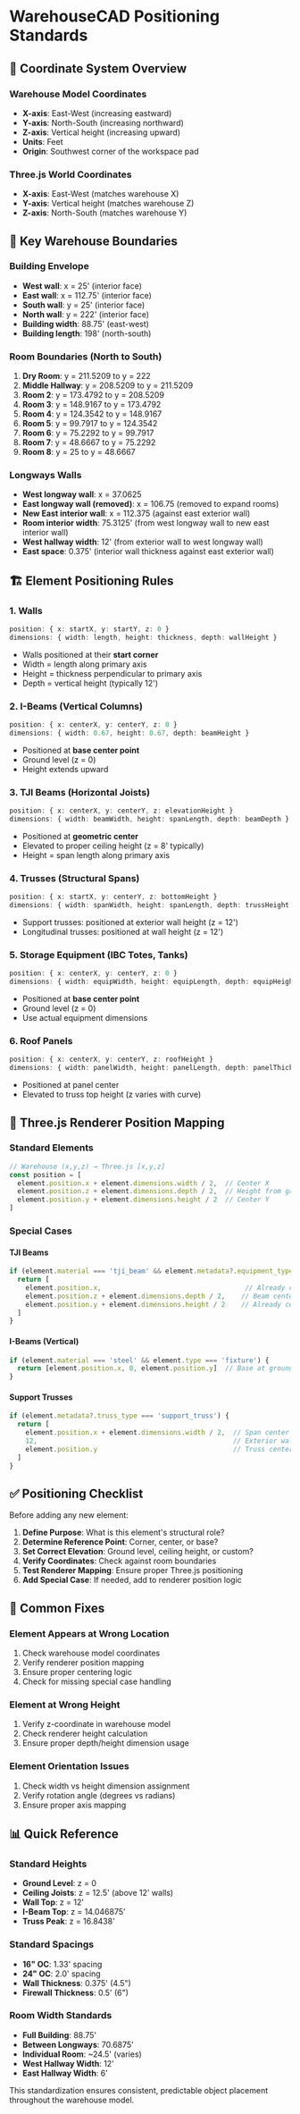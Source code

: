 # WarehouseCAD Positioning Standards

## 🎯 Coordinate System Overview

### Warehouse Model Coordinates
- **X-axis**: East-West (increasing eastward)
- **Y-axis**: North-South (increasing northward) 
- **Z-axis**: Vertical height (increasing upward)
- **Units**: Feet
- **Origin**: Southwest corner of the workspace pad

### Three.js World Coordinates
- **X-axis**: East-West (matches warehouse X)
- **Y-axis**: Vertical height (matches warehouse Z)
- **Z-axis**: North-South (matches warehouse Y)

## 📐 Key Warehouse Boundaries

### Building Envelope
- **West wall**: x = 25' (interior face)
- **East wall**: x = 112.75' (interior face)
- **South wall**: y = 25' (interior face)
- **North wall**: y = 222' (interior face)
- **Building width**: 88.75' (east-west)
- **Building length**: 198' (north-south)

### Room Boundaries (North to South)
1. **Dry Room**: y = 211.5209 to y = 222
2. **Middle Hallway**: y = 208.5209 to y = 211.5209
3. **Room 2**: y = 173.4792 to y = 208.5209
4. **Room 3**: y = 148.9167 to y = 173.4792
5. **Room 4**: y = 124.3542 to y = 148.9167
6. **Room 5**: y = 99.7917 to y = 124.3542
7. **Room 6**: y = 75.2292 to y = 99.7917
8. **Room 7**: y = 48.6667 to y = 75.2292
9. **Room 8**: y = 25 to y = 48.6667

### Longways Walls
- **West longway wall**: x = 37.0625
- **East longway wall (removed)**: x = 106.75 (removed to expand rooms)
- **New East interior wall**: x = 112.375 (against east exterior wall)
- **Room interior width**: 75.3125' (from west longway wall to new east interior wall)
- **West hallway width**: 12' (from exterior wall to west longway wall)
- **East space**: 0.375' (interior wall thickness against east exterior wall)

## 🏗️ Element Positioning Rules

### 1. Walls
```typescript
position: { x: startX, y: startY, z: 0 }
dimensions: { width: length, height: thickness, depth: wallHeight }
```
- Walls positioned at their **start corner**
- Width = length along primary axis
- Height = thickness perpendicular to primary axis
- Depth = vertical height (typically 12')

### 2. I-Beams (Vertical Columns)
```typescript
position: { x: centerX, y: centerY, z: 0 }
dimensions: { width: 0.67, height: 0.67, depth: beamHeight }
```
- Positioned at **base center point**
- Ground level (z = 0)
- Height extends upward

### 3. TJI Beams (Horizontal Joists)
```typescript
position: { x: centerX, y: centerY, z: elevationHeight }
dimensions: { width: beamWidth, height: spanLength, depth: beamDepth }
```
- Positioned at **geometric center**
- Elevated to proper ceiling height (z = 8' typically)
- Height = span length along primary axis

### 4. Trusses (Structural Spans)
```typescript
position: { x: startX, y: centerY, z: bottomHeight }
dimensions: { width: spanWidth, height: spanLength, depth: trussHeight }
```
- Support trusses: positioned at exterior wall height (z = 12')
- Longitudinal trusses: positioned at wall height (z = 12')

### 5. Storage Equipment (IBC Totes, Tanks)
```typescript
position: { x: centerX, y: centerY, z: 0 }
dimensions: { width: equipWidth, height: equipLength, depth: equipHeight }
```
- Positioned at **base center point**
- Ground level (z = 0)
- Use actual equipment dimensions

### 6. Roof Panels
```typescript
position: { x: centerX, y: centerY, z: roofHeight }
dimensions: { width: panelWidth, height: panelLength, depth: panelThickness }
```
- Positioned at panel center
- Elevated to truss top height (z varies with curve)

## 🎨 Three.js Renderer Position Mapping

### Standard Elements
```typescript
// Warehouse (x,y,z) → Three.js [x,y,z]
const position = [
  element.position.x + element.dimensions.width / 2,  // Center X
  element.position.z + element.dimensions.depth / 2,  // Height from ground
  element.position.y + element.dimensions.height / 2  // Center Y
]
```

### Special Cases

#### TJI Beams
```typescript
if (element.material === 'tji_beam' && element.metadata?.equipment_type === 'tji_ijoist') {
  return [
    element.position.x,                                    // Already centered X
    element.position.z + element.dimensions.depth / 2,    // Beam center height
    element.position.y + element.dimensions.height / 2    // Already centered Y
  ]
}
```

#### I-Beams (Vertical)
```typescript
if (element.material === 'steel' && element.type === 'fixture') {
  return [element.position.x, 0, element.position.y]  // Base at ground level
}
```

#### Support Trusses
```typescript
if (element.metadata?.truss_type === 'support_truss') {
  return [
    element.position.x + element.dimensions.width / 2,  // Span center
    12,                                                 // Exterior wall height
    element.position.y                                  // Truss centerline
  ]
}
```

## ✅ Positioning Checklist

Before adding any new element:

1. **Define Purpose**: What is this element's structural role?
2. **Determine Reference Point**: Corner, center, or base?
3. **Set Correct Elevation**: Ground level, ceiling height, or custom?
4. **Verify Coordinates**: Check against room boundaries
5. **Test Renderer Mapping**: Ensure proper Three.js positioning
6. **Add Special Case**: If needed, add to renderer position logic

## 🔧 Common Fixes

### Element Appears at Wrong Location
1. Check warehouse model coordinates
2. Verify renderer position mapping
3. Ensure proper centering logic
4. Check for missing special case handling

### Element at Wrong Height
1. Verify z-coordinate in warehouse model
2. Check renderer height calculation
3. Ensure proper depth/height dimension usage

### Element Orientation Issues
1. Check width vs height dimension assignment
2. Verify rotation angle (degrees vs radians)
3. Ensure proper axis mapping

## 📊 Quick Reference

### Standard Heights
- **Ground Level**: z = 0
- **Ceiling Joists**: z = 12.5' (above 12' walls)
- **Wall Top**: z = 12'
- **I-Beam Top**: z = 14.046875'
- **Truss Peak**: z = 16.8438'

### Standard Spacings
- **16" OC**: 1.33' spacing
- **24" OC**: 2.0' spacing
- **Wall Thickness**: 0.375' (4.5")
- **Firewall Thickness**: 0.5' (6")

### Room Width Standards
- **Full Building**: 88.75'
- **Between Longways**: 70.6875'
- **Individual Room**: ~24.5' (varies)
- **West Hallway Width**: 12'
- **East Hallway Width**: 6'

This standardization ensures consistent, predictable object placement throughout the warehouse model.
